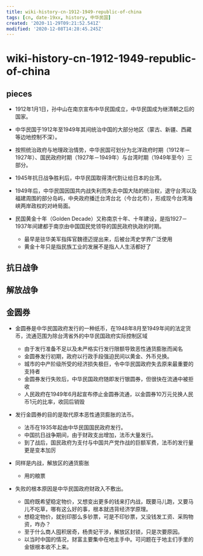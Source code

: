 ```yaml
---
title: wiki-history-cn-1912-1949-republic-of-china
tags: [cn, date-19xx, history, 中华民国]
created: '2020-11-29T09:21:52.541Z'
modified: '2020-12-08T14:28:45.245Z'
---
```


# wiki-history-cn-1912-1949-republic-of-china

## pieces

- 1912年1月1日，孙中山在南京宣布中华民国成立，中华民国成为继清朝之后的国家。
- 中华民国于1912年至1949年其间统治中国的大部分地区（蒙古、新疆、西藏等边地控制不深）。
- 按照统治政府与地理政治情势，中华民国可划分为北洋政府时期（1912年－1927年）、国民政府时期（1927年－1949年）与台湾时期（1949年至今）三部分。
- 1945年抗日战争胜利后，中华民国取得清代割让给日本的台湾。
- 1949年后，中华民国因国共内战失利而失去中国大陆的统治权，退守台湾以及福建周围的部分岛屿，中央政府播迁台湾台北（今台北市），形成现今台湾海峡两岸政权的对峙局面。

- 民国黄金十年（Golden Decade）又称南京十年、十年建设，是指1927－1937年间建都于南京由中国国民党领导的国民政府执政的时期。
  - 最早是驻华美军指挥官魏德迈提出来，后被台湾史学界广泛使用
  - 黄金十年只是指民族工业的发展不是指人人生活都好了

## 抗日战争

## 解放战争

## 金圆券

- 金圆券是中华民国政府发行的一种纸币，在1948年8月至1949年间的法定货币，流通范围为除台湾省外的中华民国政府实际控制区域
  - 由于发行准备不足以及未严格实行发行限额导致恶性通货膨胀而闻名
  - 金圆券发行初期，政府以行政手段强迫民间以黄金、外币兑换。
  - 城市的中产阶级所受的经济损失极巨，令中华民国政府失去原来最重要的支持者
  - 金圆券发行失败后，中华民国政府随即发行银圆券，但很快在流通中被拒收
  - 人民政府在1949年6月起宣布停止金圆券流通，以金圆券10万元兑换人民币1元的比率，收回后销毁

- 发行金圆券的目的是取代原本恶性通货膨胀的法币。
  - 法币在1935年起由中华民国国民政府发行。
  - 中国抗日战争期间，由于财政支出增加，法币大量发行。
  - 到了战后，国民政府为支付与中国共产党作战的巨额军费，法币的发行量更是变本加厉

- 同样是内战，解放区的通货膨胀
  - 用的粮票

- 失败的根本原因是中华民国政府财政入不敷出。
  - 国府既希望稳定物价，又想变出更多的钱来打内战，既要马儿跑，又要马儿不吃草，哪有这么好的事，根本就违背经济学原理。
  - 想稳定物价，就别印那么多钞票，可是不印钞票，又没钱发工资、采购物资，咋办？
  - 至于什么商人囤积居奇，杨贵妃干涉，解放区封锁，只是次要原因。
  - 以当时中国的情况，财富主要集中在地主手中。可问题在于地主们手里的金银根本收不上来。
